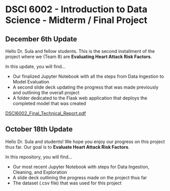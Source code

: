 # DSCI 6002 - Introduction to Data Science - Midterm / Final Project

## December 6th Update
Hello Dr. Sula and fellow students. This is the second installment of the project where we (Team 8) are $\textbf{Evaluating Heart Attack Risk Factors}$.

In this update, you will find...
- Our finalized Jupyter Notebook with all the steps from Data Ingestion to Model Evaluation
- A second slide deck updating the progress that was made previously and outlining the overall project
- A folder dedicated to the Flask web application that deploys the completed model that was created

[DSCI6002_Final_Technical_Report.pdf](https://github.com/jafarvohra/DSCI6002-FinalProject/files/13601702/DSCI6002_Final_Technical_Report.pdf)

## October 18th Update

Hello Dr. Sula and students! We hope you enjoy our progress on this project thus far. Our goal is to $\textbf{Evaluate Heart Attack Risk Factors}$.

In this repository, you will find...
- Our most recent Jupyter Notebook with steps for Data Ingestion, Cleaning, and Exploration
- A slide deck outlining the progress made on the project thus far
- The dataset (.csv file) that was used for this project
